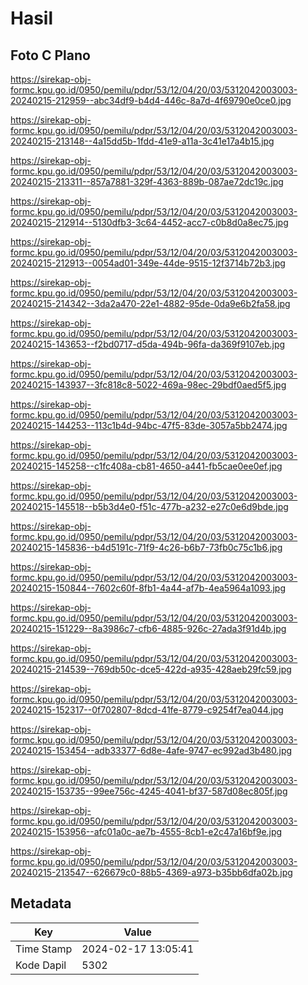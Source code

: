 # Hasil

## Foto C Plano

https://sirekap-obj-formc.kpu.go.id/0950/pemilu/pdpr/53/12/04/20/03/5312042003003-20240215-212959--abc34df9-b4d4-446c-8a7d-4f69790e0ce0.jpg

https://sirekap-obj-formc.kpu.go.id/0950/pemilu/pdpr/53/12/04/20/03/5312042003003-20240215-213148--4a15dd5b-1fdd-41e9-a11a-3c41e17a4b15.jpg

https://sirekap-obj-formc.kpu.go.id/0950/pemilu/pdpr/53/12/04/20/03/5312042003003-20240215-213311--857a7881-329f-4363-889b-087ae72dc19c.jpg

https://sirekap-obj-formc.kpu.go.id/0950/pemilu/pdpr/53/12/04/20/03/5312042003003-20240215-212914--5130dfb3-3c64-4452-acc7-c0b8d0a8ec75.jpg

https://sirekap-obj-formc.kpu.go.id/0950/pemilu/pdpr/53/12/04/20/03/5312042003003-20240215-212913--0054ad01-349e-44de-9515-12f3714b72b3.jpg

https://sirekap-obj-formc.kpu.go.id/0950/pemilu/pdpr/53/12/04/20/03/5312042003003-20240215-214342--3da2a470-22e1-4882-95de-0da9e6b2fa58.jpg

https://sirekap-obj-formc.kpu.go.id/0950/pemilu/pdpr/53/12/04/20/03/5312042003003-20240215-143653--f2bd0717-d5da-494b-96fa-da369f9107eb.jpg

https://sirekap-obj-formc.kpu.go.id/0950/pemilu/pdpr/53/12/04/20/03/5312042003003-20240215-143937--3fc818c8-5022-469a-98ec-29bdf0aed5f5.jpg

https://sirekap-obj-formc.kpu.go.id/0950/pemilu/pdpr/53/12/04/20/03/5312042003003-20240215-144253--113c1b4d-94bc-47f5-83de-3057a5bb2474.jpg

https://sirekap-obj-formc.kpu.go.id/0950/pemilu/pdpr/53/12/04/20/03/5312042003003-20240215-145258--c1fc408a-cb81-4650-a441-fb5cae0ee0ef.jpg

https://sirekap-obj-formc.kpu.go.id/0950/pemilu/pdpr/53/12/04/20/03/5312042003003-20240215-145518--b5b3d4e0-f51c-477b-a232-e27c0e6d9bde.jpg

https://sirekap-obj-formc.kpu.go.id/0950/pemilu/pdpr/53/12/04/20/03/5312042003003-20240215-145836--b4d5191c-71f9-4c26-b6b7-73fb0c75c1b6.jpg

https://sirekap-obj-formc.kpu.go.id/0950/pemilu/pdpr/53/12/04/20/03/5312042003003-20240215-150844--7602c60f-8fb1-4a44-af7b-4ea5964a1093.jpg

https://sirekap-obj-formc.kpu.go.id/0950/pemilu/pdpr/53/12/04/20/03/5312042003003-20240215-151229--8a3986c7-cfb6-4885-926c-27ada3f91d4b.jpg

https://sirekap-obj-formc.kpu.go.id/0950/pemilu/pdpr/53/12/04/20/03/5312042003003-20240215-214539--769db50c-dce5-422d-a935-428aeb29fc59.jpg

https://sirekap-obj-formc.kpu.go.id/0950/pemilu/pdpr/53/12/04/20/03/5312042003003-20240215-152317--0f702807-8dcd-41fe-8779-c9254f7ea044.jpg

https://sirekap-obj-formc.kpu.go.id/0950/pemilu/pdpr/53/12/04/20/03/5312042003003-20240215-153454--adb33377-6d8e-4afe-9747-ec992ad3b480.jpg

https://sirekap-obj-formc.kpu.go.id/0950/pemilu/pdpr/53/12/04/20/03/5312042003003-20240215-153735--99ee756c-4245-4041-bf37-587d08ec805f.jpg

https://sirekap-obj-formc.kpu.go.id/0950/pemilu/pdpr/53/12/04/20/03/5312042003003-20240215-153956--afc01a0c-ae7b-4555-8cb1-e2c47a16bf9e.jpg

https://sirekap-obj-formc.kpu.go.id/0950/pemilu/pdpr/53/12/04/20/03/5312042003003-20240215-213547--626679c0-88b5-4369-a973-b35bb6dfa02b.jpg


## Metadata

| Key        | Value               |
| ---------- | ------------------- |
| Time Stamp | 2024-02-17 13:05:41 |
| Kode Dapil | 5302                |



